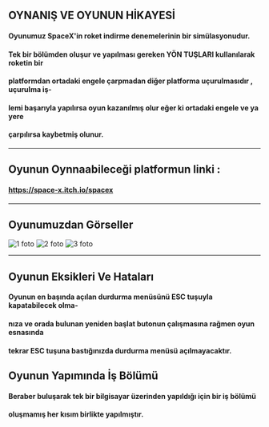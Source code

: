 ## OYNANIŞ VE OYUNUN HİKAYESİ
#### Oyunumuz SpaceX'in roket indirme denemelerinin bir simülasyonudur.
#### Tek bir bölümden oluşur ve yapılması gereken YÖN TUŞLARI kullanılarak roketin bir 
#### platformdan ortadaki engele çarpmadan diğer platforma uçurulmasıdır , uçurulma iş-
#### lemi başarıyla yapılırsa oyun kazanılmış olur eğer ki ortadaki engele ve ya yere 
#### çarpılırsa kaybetmiş olunur.
***
## Oyunun Oynnaabileceği platformun linki :
#### https://space-x.itch.io/spacex
***
## Oyunumuzdan Görseller 
![1 foto](https://user-images.githubusercontent.com/76706592/204622046-73734bd6-967d-4291-983e-65b49fc8fede.PNG)
![2 foto](https://user-images.githubusercontent.com/76706592/204622076-1232a900-284b-4378-94cd-67fcdefbcbfe.PNG)
![3 foto](https://user-images.githubusercontent.com/76706592/204622087-aaeb9599-0fb0-4d73-a23c-cacd70de263b.PNG)
***
## Oyunun Eksikleri Ve Hataları
#### Oyunun en başında açılan durdurma menüsünü ESC tuşuyla kapatabilecek olma-
#### nıza ve orada bulunan yeniden başlat butonun çalışmasına rağmen oyun esnasında
#### tekrar ESC tuşuna bastığınızda durdurma menüsü açılmayacaktır.

## Oyunun Yapımında İş Bölümü
#### Beraber buluşarak tek bir bilgisayar üzerinden yapıldığı için bir iş bölümü
#### oluşmamış her kısım birlikte yapılmıştır.
